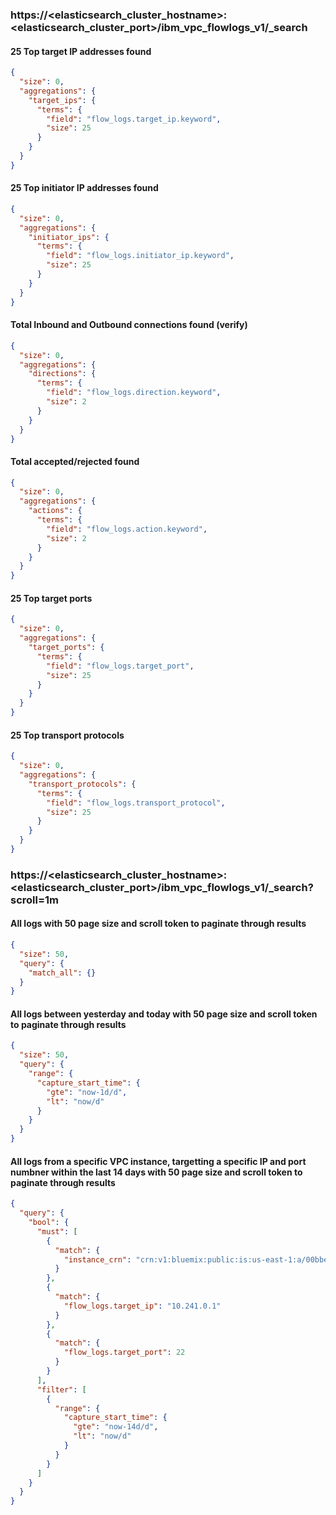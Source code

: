 ### https://<elasticsearch_cluster_hostname>:<elasticsearch_cluster_port>/ibm_vpc_flowlogs_v1/\_search

#### 25 Top target IP addresses found

```json
{
  "size": 0,
  "aggregations": {
    "target_ips": {
      "terms": {
        "field": "flow_logs.target_ip.keyword",
        "size": 25
      }
    }
  }
}
```

#### 25 Top initiator IP addresses found

```json
{
  "size": 0,
  "aggregations": {
    "initiator_ips": {
      "terms": {
        "field": "flow_logs.initiator_ip.keyword",
        "size": 25
      }
    }
  }
}
```

#### Total Inbound and Outbound connections found (verify)

```json
{
  "size": 0,
  "aggregations": {
    "directions": {
      "terms": {
        "field": "flow_logs.direction.keyword",
        "size": 2
      }
    }
  }
}
```

#### Total accepted/rejected found

```json
{
  "size": 0,
  "aggregations": {
    "actions": {
      "terms": {
        "field": "flow_logs.action.keyword",
        "size": 2
      }
    }
  }
}
```

#### 25 Top target ports

```json
{
  "size": 0,
  "aggregations": {
    "target_ports": {
      "terms": {
        "field": "flow_logs.target_port",
        "size": 25
      }
    }
  }
}
```

#### 25 Top transport protocols

```json
{
  "size": 0,
  "aggregations": {
    "transport_protocols": {
      "terms": {
        "field": "flow_logs.transport_protocol",
        "size": 25
      }
    }
  }
}
```

### https://<elasticsearch_cluster_hostname>:<elasticsearch_cluster_port>/ibm_vpc_flowlogs_v1/\_search?scroll=1m

#### All logs with 50 page size and scroll token to paginate through results

```json
{
  "size": 50,
  "query": {
    "match_all": {}
  }
}
```

#### All logs between yesterday and today with 50 page size and scroll token to paginate through results

```json
{
  "size": 50,
  "query": {
    "range": {
      "capture_start_time": {
        "gte": "now-1d/d",
        "lt": "now/d"
      }
    }
  }
}
```

#### All logs from a specific VPC instance, targetting a specific IP and port numbner within the last 14 days with 50 page size and scroll token to paginate through results

```json
{
  "query": {
    "bool": {
      "must": [
        {
          "match": {
            "instance_crn": "crn:v1:bluemix:public:is:us-east-1:a/00bbecaae6a8c4b4fdc16531663a1aec::instance:0757_80497c1b-3530-4b0f-8dd8-2cf721449655"
          }
        },
        {
          "match": {
            "flow_logs.target_ip": "10.241.0.1"
          }
        },
        {
          "match": {
            "flow_logs.target_port": 22
          }
        }
      ],
      "filter": [
        {
          "range": {
            "capture_start_time": {
              "gte": "now-14d/d",
              "lt": "now/d"
            }
          }
        }
      ]
    }
  }
}
```